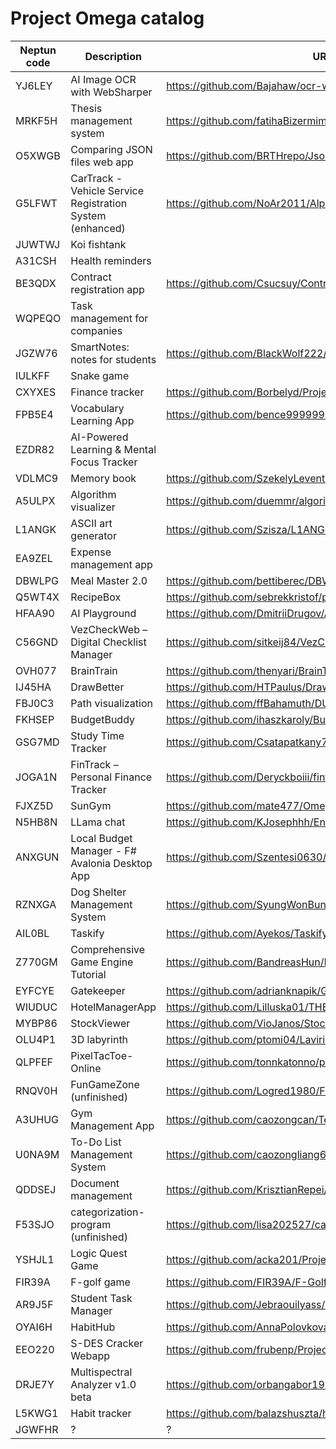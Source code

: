 # Project Omega catalog

| Neptun code | Description | URL |
| --- | --- | --- |
| YJ6LEY | AI Image OCR with WebSharper | https://github.com/Bajahaw/ocr-websharper |
| MRKF5H | Thesis management system | https://github.com/fatihaBizermimne/Thesis_Management_system |
| O5XWGB | Comparing JSON files web app | https://github.com/BRTHrepo/JsonToolboxWebApp |
| G5LFWT | CarTrack - Vehicle Service Registration System (enhanced) | https://github.com/NoAr2011/AlphaProject |
| JUWTWJ | Koi fishtank | |
| A31CSH | Health reminders | |
| BE3QDX | Contract registration app | https://github.com/Csucsuy/ContractRegistryApp |
| WQPEQO | Task management for companies | |
| JGZW76 | SmartNotes: notes for students | https://github.com/BlackWolf222/FSHARP-project-omega |
| IULKFF | Snake game | |
| CXYXES | Finance tracker | https://github.com/Borbelyd/Project_Omega |
| FPB5E4 | Vocabulary Learning App | https://github.com/bence999999999/project_omega_F_sharp |
| EZDR82 | AI-Powered Learning & Mental Focus Tracker | |
| VDLMC9 | Memory book | https://github.com/SzekelyLevente/MemoBook |
| A5ULPX | Algorithm visualizer | https://github.com/duemmr/algorithm-visualizer |
| L1ANGK | ASCII art generator | https://github.com/Szisza/L1ANGK_Project_Omega |
| EA9ZEL | Expense management app | |
| DBWLPG | Meal Master 2.0 | https://github.com/bettiberec/DBWLPG_Projects_Omega |
| Q5WT4X | RecipeBox | https://github.com/sebrekkristof/project_omega |
| HFAA90 | AI Playground | https://github.com/DmitriiDrugov/AI-Playground |
| C56GND | VezCheckWeb – Digital Checklist Manager | https://github.com/sitkeij84/VezCheckWeb |
| OVH077 | BrainTrain | https://github.com/thenyari/BrainTrain |
| IJ45HA | DrawBetter | https://github.com/HTPaulus/DrawBetter |
| FBJ0C3 | Path visualization | https://github.com/ffBahamuth/DUE-FSharp |
| FKHSEP | BudgetBuddy | https://github.com/ihaszkaroly/BudgetBuddy |
| GSG7MD | Study Time Tracker | https://github.com/Csatapatkany73/Project-Omega |
| JOGA1N | FinTrack – Personal Finance Tracker | https://github.com/Deryckboiii/fintrack |
| FJXZ5D | SunGym | https://github.com/mate477/OmegaProjectF |
| N5HB8N | LLama chat | https://github.com/KJosephhh/Endterm-Project |
| ANXGUN | Local Budget Manager - F# Avalonia Desktop App | https://github.com/Szentesi0630/ProjectOmega-ANXGUN |
| RZNXGA | Dog Shelter Management System | https://github.com/SyungWonBunny/ProjectOmega.RZNXGA |
| AIL0BL | Taskify | https://github.com/Ayekos/Taskify.git |
| Z770GM | Comprehensive Game Engine Tutorial | https://github.com/BandreasHun/Fengine |
| EYFCYE | Gatekeeper | https://github.com/adrianknapik/Gatekeeper |
| WIUDUC | HotelManagerApp | https://github.com/Lilluska01/THEProjectOmega |
| MYBP86 | StockViewer | https://github.com/VioJanos/StockViewer |
| OLU4P1 | 3D labyrinth | https://github.com/ptomi04/Lavirintus |
| QLPFEF | PixelTacToe-Online | https://github.com/tonnkatonno/pixeltactoe_online |
| RNQV0H | FunGameZone (unfinished) | https://github.com/Logred1980/FunGameZone |
| A3UHUG | Gym Management App | https://github.com/caozongcan/TestGYM/ |
| U0NA9M | To-Do List Management System | https://github.com/caozongliang624/Test25/ |
| QDDSEJ | Document management | https://github.com/KrisztianRepei/documentmanagement-omega |
| F53SJO | categorization-program (unfinished) | https://github.com/lisa202527/categorization-program |
| YSHJL1 | Logic Quest Game | https://github.com/acka201/Projekt-omega |
| FIR39A | F-golf game | https://github.com/FIR39A/F-Golf-game |
| AR9J5F | Student Task Manager | https://github.com/Jebraouilyass/StudentTaskManager |
| OYAI6H | HabitHub | https://github.com/AnnaPolovkova/habit-hub-project |
| EEO220 | S-DES Cracker Webapp | https://github.com/frubenp/Project-Omega |
| DRJE7Y | Multispectral Analyzer v1.0 beta | https://github.com/orbangabor1987/multispectraldemo |
| L5KWG1 | Habit tracker | https://github.com/balazshuszta/habit-tracker |
| JGWFHR | ? | ? |
